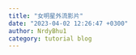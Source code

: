 ```yaml
---
title: "女明星外流影片"
date: "2023-04-02 12:26:47 +0300"
author: NrdyBhu1
category: tutorial blog
---
```

